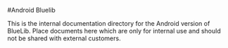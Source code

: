 #Android Bluelib

This is the internal documentation directory for the Android version of BlueLib. Place documents here which are only for internal use and should not be shared with external customers.
